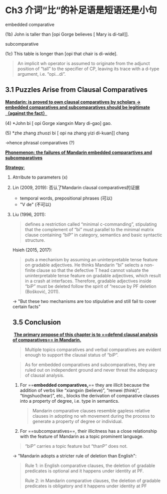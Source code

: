 # Ch3 介词“比“的补足语是短语还是小句



embedded comparative

(1b) John is taller than [opi Gorge believes [ Mary is di-tall]].

subcomparative

(1c) This table is longer than [opi that chair is di-wide].



> An implicit wh  operator is assumed to originate from the adjunct position of “tall” to the specifier of  CP, leaving its trace with a d-type argument, i.e. “opi…di”. 



## 3.1 Puzzles Arise from Clausal Comparatives

<u>**Mandarin: is proved to own clausal comparatives by scholars -> embedded comparatives and  subcomparatives should be legitimate （against the fact）**</u>

(4) *John bi [ opi Gorge xiangxin Mary di-gao] gao. 

(5) *zhe zhang zhuozi bi [ opi na zhang yizi di-kuan]] chang

->hence phrasal comparatives (?)

<u>**Phonemenon: the failures of Mandarin embedded comparartives and subcomparatives**</u>

<u>**Strategy**:</u> 

1. Atrribute to parameters (x)

2. Lin (2009, 2019): 否认了Mandarin clausal comparatives的证据

   - temporal words, prepositional phrases (可以)
   - "V de" (不可以)

3. Liu (1996, 2011): 

   > defines a restriction called “minimal c-commanding”,  stipulating that the complement of “bi” must parallel to the minimal matrix clause containing “biP” in category, semantics and basic syntactic structure. 

   Hsieh (2015,  2017):

   > puts a mechanism by assuming an uninterpretable tense feature on gradable  adjectives. He thinks Mandarin “bi” selects a non-finite clause so that the defective T  head cannot valuate the uninterpretable tense feature on gradable adjectives, which  result in a crash at interfaces. Therefore, gradable adjectives inside “biP” must be  deleted follow the spirit of “rescue by PF deletion (Bošković, 2011). 

   -> "But these two  mechanisms are too stipulative and still fail to cover certain facts"
   
   
   
   ## 3.5 Conclusion
   
   ​	<u>**The primary propose of this chapter is to ==defend clausal analysis of comparatives==  in Mandarin.**</u> 
   
   > Multiple topics comparatives and verbal comparatives are evident  enough to support the clausal status of “biP”.
   
   > As for embedded comparatives and  subcomparatives, they are ruled out on independent ground and never threat the  adequacy of clausal analysis. 
   
   1. For ==**embedded comparatives,**== they are illicit because the addition of verbs like  “xiangxin (believe)”, “renwei (think)”, “tingshuo(hear)”, etc., blocks the derivation of  comparative clauses into a property of degree, i.e.  type in semantics.
   
      > Mandarin  comparative clauses resemble gapless relative clauses in adopting no wh movement  during the process to generate a property of degree or individual.
   
   2.  For ==subcomparatives==, their illicitness has a close relationship with the feature of Mandarin as a topic prominent language. 
   
      > “biP” carries a topic feature but “thanP”  does not.
   
      -> "Mandarin adopts a stricter rule of deletion than English": 
   
      > Rule 1: in English comparative clauses, the deletion of gradable predicates is  optional and it happens under identity at PF. 
      >
      > Rule 2: in Mandarin comparative clauses, the deletion of gradable predicates is  obligatory and it happens under identity at PF












